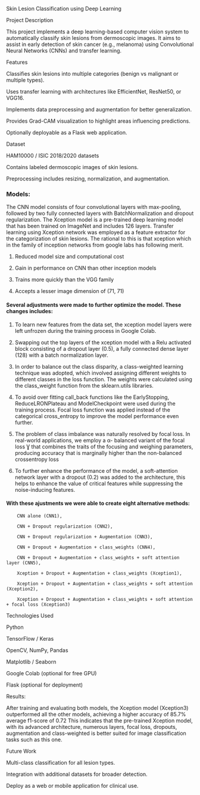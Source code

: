 Skin Lesion Classification using Deep Learning

Project Description

This project implements a deep learning-based computer vision system to automatically classify skin lesions from dermoscopic images. It aims to assist in early detection of skin cancer (e.g., melanoma) using Convolutional Neural Networks (CNNs) and transfer learning.

Features

Classifies skin lesions into multiple categories (benign vs malignant or multiple types).

Uses transfer learning with architectures like EfficientNet, ResNet50, or VGG16.

Implements data preprocessing and augmentation for better generalization.

Provides Grad-CAM visualization to highlight areas influencing predictions.

Optionally deployable as a Flask web application.

Dataset

HAM10000 / ISIC 2018/2020 datasets

Contains labeled dermoscopic images of skin lesions.

Preprocessing includes resizing, normalization, and augmentation.

### Models:

The CNN model consists of four convolutional layers with max-pooling, followed by two fully connected layers with BatchNormalization and dropout regularization. The Xception model is a pre-trained deep learning model that has been trained on ImageNet and includes 126 layers. Transfer learning using Xception network was employed as a feature extractor for the categorization of skin lesions.  The rational to this is that xception which in the family of inception networks from google labs has following merit. 

1. Reduced model size and computational cost 

2. Gain in performance on CNN than other inception models

3. Trains more quickly than the VGG family

4. Accepts a lesser image dimension of (71, 71) 

#### Several adjustments were made to further optimize the model. These changes includes:

1. To learn new features from the data set, the xception model layers were left unfrozen during the training process in Google Colab.

2. Swapping out the top layers of the xception model with a Relu activated block consisting of a dropout layer (0.5), a fully connected dense layer (128) with a batch    normalization layer. 

3. In order to balance out the class disparity, a class-weighted learning technique was adopted, which involved assigning different weights to different classes in the loss function. The weights were calculated using the class_weight function from the sklearn.utils libraries. 

4. To avoid over fitting call_back functions like the EarlyStopping, ReduceLRONPlateau and ModelCheckpoint were used during the training process.
Focal loss function was applied instead of the categorical cross_entropy to improve the model performance even further.

5. The problem of class imbalance was naturally resolved by focal loss. In real-world applications, we employ a α- balanced variant of the focal loss Ɣ that combines the traits of the focusing and weighing parameters, producing accuracy that is marginally higher than the non-balanced crossentropy loss

6. To further enhance the performance of the model, a soft-attention network layer with a dropout (0.2) was added to the architecture, this helps to enhance the value of critical features while suppressing the noise-inducing features. 


#### With these ajustments we were able to create eight alternative methods: 

        CNN alone (CNN1), 

        CNN + Dropout regularization (CNN2), 

        CNN + Dropout regularization + Augmentation (CNN3), 

        CNN + Dropout + Augmentation + class_weights (CNN4), 

        CNN + Dropout + Augmentation + class_weights + soft attention layer (CNN5), 

        Xception + Dropout + Augmentation + class_weights (Xception1), 

        Xception + Dropout + Augmentation + class_weights + soft attention (Xception2), 

        Xception + Dropout + Augmentation + class_weights + soft attention + focal loss (Xception3)

Technologies Used

Python

TensorFlow / Keras

OpenCV, NumPy, Pandas

Matplotlib / Seaborn

Google Colab (optional for free GPU)

Flask (optional for deployment)

Results:

After training and evaluating both models, the Xception model (Xception3) outperformed all the other models, achieving a higher accuracy of 85.7% average f1-score of  0.72 This indicates that the pre-trained Xception model, with its advanced architecture, numerous layers, focal loss, dropouts, augmentation and class-weighted is better suited for image classification tasks such as this one.

Future Work

Multi-class classification for all lesion types.

Integration with additional datasets for broader detection.

Deploy as a web or mobile application for clinical use.
